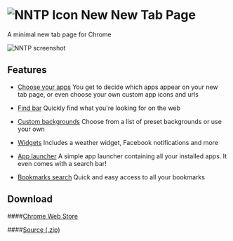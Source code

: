 # ![NNTP Icon](http://i.imgur.com/MuaXyc8.png) New New Tab Page

A minimal new tab page for Chrome

![NNTP screenshot](http://i.imgur.com/XJZRpBR.png)

## Features

+ [Choose your apps](https://github.com/z-------------/New-New-Tab-Page/wiki/Choose-Apps)
You get to decide which apps appear on your new tab page, or even choose your own custom app icons and urls

+ [Find bar](https://github.com/z-------------/New-New-Tab-Page/wiki/Find-bar)
Quickly find what you're looking for on the web

+ [Custom backgrounds](https://github.com/z-------------/New-New-Tab-Page/wiki/Custom-background)
Choose from a list of preset backgrounds or use your own

+ [Widgets](https://github.com/z-------------/New-New-Tab-Page/wiki/Widgets)
Includes a weather widget, Facebook notifications and more

+ [App launcher](https://github.com/z-------------/New-New-Tab-Page/wiki/App-launcher)
A simple app launcher containing all your installed apps. It even comes with a search bar!

+ [Bookmarks search](https://github.com/z-------------/New-New-Tab-Page/wiki/Bookmarks-search)
Quick and easy access to all your bookmarks

## Download
####[Chrome Web Store](https://chrome.google.com/webstore/detail/new-new-tab-page/nndegnhfodohkemfnmalamgebofbgjcc)

####[Source (.zip)](https://github.com/z-------------/New-New-Tab-Page/archive/master.zip)
